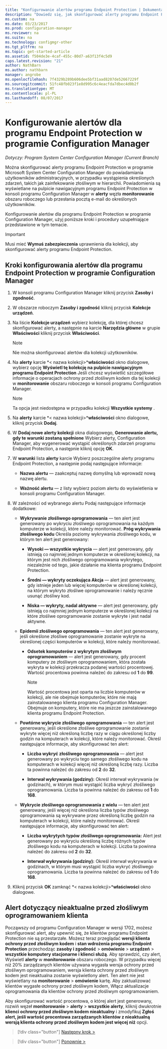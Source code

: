 ```yaml
---
title: "Konfigurowanie alertów programu Endpoint Protection | Dokumentacja firmy Microsoft"
description: "Dowiedz się, jak skonfigurować alerty programu Endpoint Protection w programie System Center Configuration Manager."
ms.custom: na
ms.date: 03/23/2017
ms.prod: configuration-manager
ms.reviewer: na
ms.suite: na
ms.technology: configmgr-other
ms.tgt_pltfrm: na
ms.topic: get-started-article
ms.assetid: f504de3e-4caf-455c-80d7-a63f13f4c5d9
caps.latest.revision: "21"
author: NathBarn
ms.author: nathbarn
manager: angrobe
ms.openlocfilehash: 7f4329b289b606dee5bf31aad8207de52667229f
ms.sourcegitcommit: 51fc48fb023f1e8d995c6c4eacfda7dbec4d0b2f
ms.translationtype: MT
ms.contentlocale: pl-PL
ms.lasthandoff: 08/07/2017
---
```

#  <a name="configure-alerts-for-endpoint-protection-in-configuration-manager"></a>Konfigurowanie alertów dla programu Endpoint Protection w programie Configuration Manager

*Dotyczy: Program System Center Configuration Manager (Current Branch)*

 Można skonfigurować alerty programu Endpoint Protection w programie Microsoft System Center Configuration Manager do powiadamiania użytkowników administracyjnych, w przypadku wystąpienia określonych zdarzeń, takich jak zainfekowanie złośliwym w hierarchii. Powiadomienia są wyświetlane na pulpicie nawigacyjnym programu Endpoint Protection w konsoli programu Configuration Manager w **alerty** węzła **monitorowanie** obszaru roboczego lub przesłania pocztą e-mail do określonych użytkowników.

 Konfigurowanie alertów dla programu Endpoint Protection w programie Configuration Manager, użyj poniższe kroki i procedury uzupełniające przedstawione w tym temacie.

> [!IMPORTANT]
>  Musi mieć **Wymuś zabezpieczenia** uprawnienia dla kolekcji, aby skonfigurować alerty programu Endpoint Protection.

## <a name="steps-to-configure-alerts-for-endpoint-protection-in-configuration-manager"></a>Kroki konfigurowania alertów dla programu Endpoint Protection w programie Configuration Manager

1.  W konsoli programu Configuration Manager kliknij przycisk **Zasoby i zgodność**.

2.  W obszarze roboczym **Zasoby i zgodność** kliknij przycisk **Kolekcje urządzeń**.

3.  Na liście **Kolekcje urządzeń** wybierz kolekcję, dla której chcesz skonfigurować alerty, a następnie na karcie **Narzędzia główne** w grupie **Właściwości** kliknij przycisk **Właściwości**.

    > [!NOTE]
    >  Nie można skonfigurować alertów dla kolekcji użytkowników.

4.  Na **alerty** karcie *< nazwa kolekcji\>***właściwości** okno dialogowe, wybierz opcję **Wyświetl tę kolekcję na pulpicie nawigacyjnym programu Endpoint Protection** Jeśli chcesz wyświetlić szczegółowe informacje o operacjach ochrony przed złośliwym kodem dla tej kolekcji w **monitorowanie** obszaru roboczego w konsoli programu Configuration Manager.

    > [!NOTE]
    >  Ta opcja jest niedostępna w przypadku kolekcji **Wszystkie systemy** .

5.  Na **alerty** karcie *< nazwa kolekcji\>***właściwości** okno dialogowe, kliknij przycisk **Dodaj**.

6.  W **Dodaj nowe alerty kolekcji** okna dialogowego, **Generowanie alertu, gdy te warunki zostaną spełnione** Wybierz alerty, Configuration Manager, aby wygenerować wystąpić określonych zdarzeń programu Endpoint Protection, a następnie kliknij opcję **OK**.

7.  W **warunki** lista **alerty** karcie Wybierz poszczególne alerty programu Endpoint Protection, a następnie podaj następujące informacje:

    -   **Nazwa alertu** — zaakceptuj nazwę domyślną lub wprowadź nową nazwę alertu.

    -   **Ważność alertu** — z listy wybierz poziom alertu do wyświetlenia w konsoli programu Configuration Manager.

8.  W zależności od wybranego alertu Podaj następujące informacje dodatkowe:

    -   **Wykrywanie złośliwego oprogramowania** — ten alert jest generowany po wykryciu złośliwego oprogramowania na każdym komputerze w kolekcji, które należy monitorować. **Próg wykrywania złośliwego kodu** Określa poziomy wykrywania złośliwego kodu, w którym ten alert jest generowany:

        -   **Wysoki — wszystkie wykrycia** — alert jest generowany, gdy istnieją co najmniej jednym komputerze w określonej kolekcji, na którym jest nich złośliwego oprogramowania wykrytego, niezależnie od tego, jakie działanie ma klienta programu Endpoint Protection.

        -   **Średni — wykryty oczekująca Akcja** — alert jest generowany, gdy istnieje jeden lub więcej komputerów w określonej kolekcji, na którym wykryto złośliwe oprogramowanie i należy ręcznie usunąć złośliwy kod.

        -   **Niska — wykryty, nadal aktywne** — alert jest generowany, gdy istnieją co najmniej jednym komputerze w określonej kolekcji na które złośliwe oprogramowanie zostanie wykryte i jest nadal aktywne.

    -   **Epidemii złośliwego oprogramowania** — ten alert jest generowany, jeśli określone złośliwe oprogramowanie zostanie wykryte na określonej części komputerów w kolekcji, które należy monitorować.

        -   **Odsetek komputerów z wykrytym złośliwym oprogramowaniem** — alert jest generowany, gdy procent komputery ze złośliwym oprogramowaniem, która została wykryta w kolekcji przekracza podanej wartości procentowej. Wartość procentowa powinna należeć do zakresu od **1** do **99**.

            > [!NOTE]
            >  Wartość procentowa jest oparta na liczbie komputerów w kolekcji, ale nie obejmuje komputerów, które nie mają zainstalowanego klienta programu Configuration Manager. Obejmuje on komputery, które nie ma jeszcze zainstalowanego klienta programu Endpoint Protection.

    -   **Powtórne wykrycie złośliwego oprogramowania** — ten alert jest generowany, jeśli określone złośliwe oprogramowanie zostanie wykryte więcej niż określoną liczbę razy w ciągu określonej liczby godzin na komputerach w kolekcji, które należy monitorować. Określ następujące informacje, aby skonfigurować ten alert:

        -   **Liczba wykryć złośliwego oprogramowania** — alert jest generowany po wykryciu tego samego złośliwego kodu na komputerach w kolekcji więcej niż określoną liczbę razy. Liczba ta powinna należeć do zakresu od **2** do **32**.

        -   **Interwał wykrywania (godziny):** Określ interwał wykrywania (w godzinach), w którym musi wystąpić liczba wykryć złośliwego oprogramowania. Liczba ta powinna należeć do zakresu od **1** do **168**.

    -   **Wykrycie złośliwego oprogramowania z wielu** — ten alert jest generowany, jeśli więcej niż określona liczba typów złośliwego oprogramowania są wykrywane przez określoną liczbę godzin na komputerach w kolekcji, które należy monitorować. Określ następujące informacje, aby skonfigurować ten alert:

        -   **Liczba wykrytych typów złośliwego oprogramowania:** Alert jest generowany po wykryciu określoną liczbę różnych typów złośliwego kodu na komputerach w kolekcji. Liczba ta powinna należeć do zakresu od **2** do **32**.

        -   **Interwał wykrywania (godziny):** Określ interwał wykrywania w godzinach, w którym musi wystąpić liczba wykryć złośliwego oprogramowania. Liczba ta powinna należeć do zakresu od **1** do **168**.

9. Kliknij przycisk **OK** zamknąć *< nazwa kolekcji\>***właściwości** okno dialogowe.  

## <a name="alert-for-outdated-malware-client"></a>Alert dotyczący nieaktualne przed złośliwym oprogramowaniem klienta

Począwszy od programu Configuration Manager w wersji 1702, możesz skonfigurować alert, aby upewnić się, że klientów programu Endpoint Protection nie są przestarzałe. Możesz teraz przeglądać **wersji klienta ochrony przed złośliwym kodem** i **stan wdrożenia programu Endpoint Protection** przechodząc **zasoby i zgodność** > **omówienie** > **urządzeń** > **wszystkie komputery stacjonarne i klienci służą**. Aby sprawdzić, czy alert, Wyświetl **alerty** w **monitorowanie** obszaru roboczego. W przypadku więcej niż 20% zarządzanych klientów używana wygasła wersja ochrony przed złośliwym oprogramowaniem, wersja klienta ochrony przed złośliwym kodem jest nieaktualna zostanie wyświetlony alert. Ten alert nie jest wyświetlany na **monitorowanie** > **omówienie** kartę. Aby zaktualizować klientów wygasłe ochrony przed złośliwym kodem, Włącz aktualizacje oprogramowania dla klientów ochrony przed złośliwym oprogramowaniem.

Aby skonfigurować wartość procentowa, o której alert jest generowany, rozwiń węzeł **monitorowanie** > **alerty** > **wszystkie alerty**, kliknij dwukrotnie **klienci ochrony przed złośliwym kodem nieaktualny** i zmodyfikuj **Zgłoś alert, jeśli wartość procentowa zarządzanych klientów z nieaktualną wersją klienta ochrony przed złośliwym kodem jest więcej niż** opcji.

> [!div class="button"]
[Następny krok >](endpoint-definition-updates.md)

> [!div class="button"]
[Ponownie >](endpoint-protection-site-role.md)
